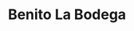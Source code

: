 ---
title: "Benito La Bodega"
url: /ciudad-guayana-puerto-ordaz/benito-la-bodega/
shop: comodidad
---